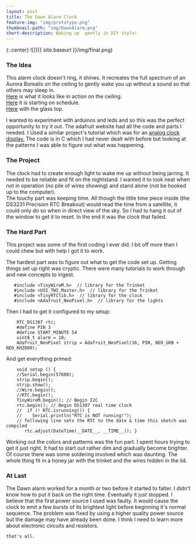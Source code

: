 ```yaml
---
layout: post
title: The Dawn Alarm Clock
feature-img: "img/prototype.png"
thumbnail-path: "img/DawnAlarm.png"
short-description: Waking up  gently in DIY style!
---
```

{:.center}
![]({{ site.baseurl }}/img/final.png)

### The Idea

This alarm clock doesn't ring, it shines.
It recreates the full spectrum of an Aurora Borealis on the ceiling to gently wake you up without a sound so that others may sleep in.  
[Here](https://www.youtube.com/watch?v=FWyOwYFFB6o) is what it looks like in action on the ceiling.  
[Here](https://www.youtube.com/watch?v=ENhz3QSgOY0) it is starting on schedule.  
[Here](https://www.youtube.com/watch?v=vjhC1slEYmI) with the glass top.    

I wanted to experiment with arduinos and leds and so this was the perfect opportunity to try it out. The adafruit website had all the code and parts I needed. I Used a similar project's tutorial which was for an [analog clock display.](https://learn.adafruit.com/trinket-powered-analog-meter-clock/code?view=all) The code is in C which I had never dealt with before but looking at the patterns I was able to figure out what was happening.

### The Project  

The clock had to create enough light to wake me up without being jarring. It needed to be reliable and fit on the nightstand. I wanted it to look neat when not in operation (no pile of wires showing) and stand alone (not be hooked up to the computer).  
The touchy part was keeping time. All though the little time piece inside (the DS3231 Precision RTC Breakout) would read the time from a satellite, it could only do so when in direct view of the sky. So I had to hang it out of the window to get it to reset. In the end it was the clock that failed.

### The Hard Part

 This project was some of the first coding I ever did. I bit off more than I could chew but with help I got it to work.

 The hardest part was to figure out what to get the code set up. Getting things set up right was cryptic. There were many tutorials to work through and new concepts to ingest.    

````
   #include <TinyWireM.h>  // library for the Trinket    
   #include <USI_TWI_Master.h>  // library for the Trinket    
   #include <TinyRTClib.h>  // library for the clock    
   #include <Adafruit_NeoPixel.h>  // library for the lights    

````        

Then I had to get it configured to my setup:  

````
    RTC_DS1307 rtc;  
    #define PIN 3  
    #define START_MINUTE 54  
    uint8_t alarm = 18;  
    Adafruit_NeoPixel strip = Adafruit_NeoPixel(16, PIN, NEO_GRB + NEO_KHZ800);

`````  

And get everything primed:  

````  
    void setup () {
    //Serial.begin(57600);
    strip.begin();
    strip.show();
    //Wire.begin();
    //RTC.begin();
    TinyWireM.begin(); // Begin I2C
    rtc.begin(); // Begin DS1307 real time clock
    //  if (! RTC.isrunning()) {
    //    Serial.println("RTC is NOT running!");
    // following line sets the RTC to the date & time this sketch was compiled
       rtc.adjust(DateTime(__DATE__, __TIME__)); }
````   

Working out the colors and patterns was the fun part. I spent hours trying to get it just right. It had to start out rather dim and gradually become brighter.
Of course there was some soldering involved which was daunting. The whole thing fit in a honey jar with the trinket and the wires hidden in the lid. 

### At Last  

The Dawn alarm worked for a month or two before it started to falter. I didn't know how to put it back on the right time. Eventually it just stopped. I believe that the first power source I used was faulty. It would cause the clock to emit a few bursts of its brightest light before beginning it's normal sequence. The problem was fixed by using a higher quality power source but the damage may have already been done. I think I need to learn more about electronic circuits and resistors.


``that's all.``
